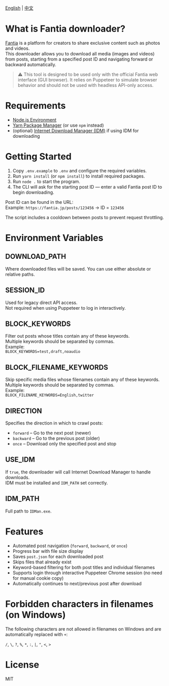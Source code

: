 [English](README.md) | [中文](README.zh.md)

# What is Fantia downloader?

[Fantia](https://fantia.jp) is a platform for creators to share exclusive content such as photos and videos.  
This downloader allows you to download all media (images and videos) from posts, starting from a specified post ID and navigating forward or backward automatically.

> ⚠️ This tool is designed to be used only with the official Fantia web interface (GUI browser). It relies on Puppeteer to simulate browser behavior and should not be used with headless API-only access.

# Requirements
- [Node.js Environment](https://nodejs.org)
- [Yarn Package Manager](https://classic.yarnpkg.com/en/docs/install/) (or use `npm` instead)
- (optional) [Internet Download Manager (IDM)](https://www.internetdownloadmanager.com/) if using IDM for downloading

# Getting Started
1. Copy `.env.example` to `.env` and configure the required variables.
2. Run `yarn install` (or `npm install`) to install required packages.
3. Run `node .` to start the program.
4. The CLI will ask for the starting post ID — enter a valid Fantia post ID to begin downloading.

Post ID can be found in the URL:  
Example: `https://fantia.jp/posts/123456` → ID = `123456`

The script includes a cooldown between posts to prevent request throttling.

# Environment Variables

## DOWNLOAD_PATH
Where downloaded files will be saved. You can use either absolute or relative paths.  

## SESSION_ID
Used for legacy direct API access.  
Not required when using Puppeteer to log in interactively.

## BLOCK_KEYWORDS
Filter out posts whose titles contain any of these keywords.  
Multiple keywords should be separated by commas.  
Example:  
`BLOCK_KEYWORDS=test,draft,noaudio`

## BLOCK_FILENAME_KEYWORDS
Skip specific media files whose filenames contain any of these keywords.  
Multiple keywords should be separated by commas.  
Example:  
`BLOCK_FILENAME_KEYWORDS=English,twitter`

## DIRECTION
Specifies the direction in which to crawl posts:
- `forward` – Go to the next post (newer)
- `backward` – Go to the previous post (older)
- `once` – Download only the specified post and stop

## USE_IDM

If `true`, the downloader will call Internet Download Manager to handle downloads.  
IDM must be installed and `IDM_PATH` set correctly.  

## IDM_PATH

Full path to `IDMan.exe`.  

# Features

- Automated post navigation (`forward`, `backward`, or `once`)
- Progress bar with file size display
- Saves `post.json` for each downloaded post
- Skips files that already exist
- Keyword-based filtering for both post titles and individual filenames
- Supports login through interactive Puppeteer Chrome session (no need for manual cookie copy)
- Automatically continues to next/previous post after download

# Forbidden characters in filenames (on Windows)
The following characters are not allowed in filenames on Windows and are automatically replaced with `+`:

`/`, `\`, `?`, `%`, `*`, `:`, `|`, `"`, `<`, `>`

# License
MIT

